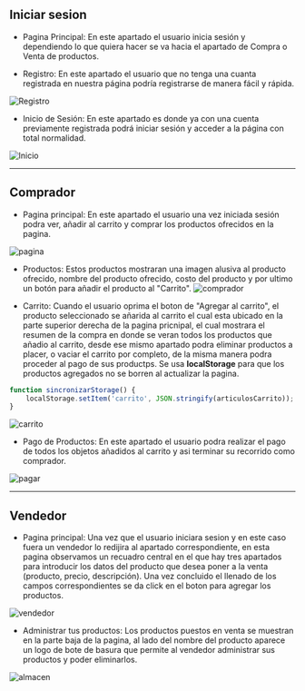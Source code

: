 ## Iniciar sesion

* Pagina Principal: En este apartado el usuario inicia sesión y dependiendo lo que quiera hacer se va hacia el apartado de Compra o Venta de productos.

* Registro: En este apartado el usuario que no tenga una cuanta registrada en nuestra página podría registrarse de manera fácil y rápida.

![Registro](regis.png)

* Inicio de Sesión: En este apartado es donde ya con una cuenta previamente registrada podrá iniciar sesión y acceder a la página con total normalidad.

![Inicio](ini.png)

*****************************
## Comprador 

* Pagina principal: En este apartado el usuario una vez iniciada sesión podra ver, añadir al carrito y comprar los productos ofrecidos en la pagina.

![pagina](pag.png)

* Productos: Estos productos mostraran una imagen alusiva al producto ofrecido, nombre del producto ofrecido, costo del producto y por ultimo un botón para añadir el producto al "Carrito".
![comprador](comp.png)

* Carrito: Cuando el usuario oprima el boton de "Agregar al carrito", el producto seleccionado se añarida al carrito el cual esta ubicado en la parte superior derecha de la pagina pricnipal, el cual mostrara el resumen de la compra en donde se veran todos los productos que añadio al carrito, desde ese mismo apartado podra eliminar productos a placer, o vaciar el carrito por completo, de la misma manera podra proceder al pago de sus productps.
Se usa **localStorage** para que los productos agregados no se borren al actualizar la pagina.

```javascript
function sincronizarStorage() {
    localStorage.setItem('carrito', JSON.stringify(articulosCarrito));
}
```
![carrito](car.png)

* Pago de Productos: En este apartado el usuario podra realizar el pago de todos los objetos añadidos al carrito y asi terminar su recorrido como comprador.

![pagar](pago.png)

**********************
## Vendedor 
* Pagina principal: Una vez que el usuario iniciara sesion y en este caso fuera un vendedor lo redijira al apartado correspondiente, en esta pagina observamos un recuadro central en el que hay tres apartados para introducir los datos del producto que desea poner a la venta (producto, precio, descripción). Una vez concluido el llenado de los campos correspondientes se da click en el boton para agregar los productos.

![vendedor](vend-1.png)

* Administrar tus productos: Los productos puestos en venta se muestran en la parte baja de la pagina, al lado del nombre del producto aparece un logo de bote de basura que permite al vendedor administrar sus productos y poder eliminarlos.

![almacen](alm-1.png)

